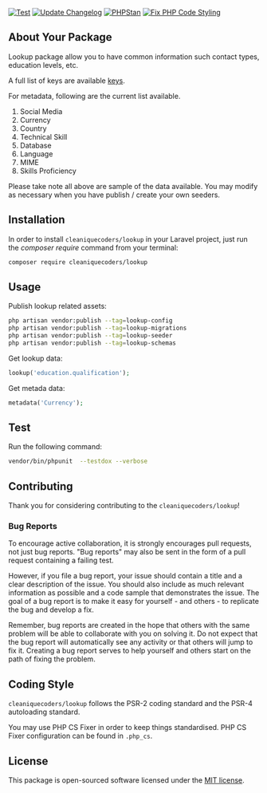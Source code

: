 [![Test](https://github.com/cleaniquecoders/lookup/actions/workflows/run-tests.yml/badge.svg)](https://github.com/cleaniquecoders/lookup/actions/workflows/run-tests.yml) [![Update Changelog](https://github.com/cleaniquecoders/lookup/actions/workflows/update-changelog.yml/badge.svg)](https://github.com/cleaniquecoders/lookup/actions/workflows/update-changelog.yml) [![PHPStan](https://github.com/cleaniquecoders/lookup/actions/workflows/phpstan.yml/badge.svg)](https://github.com/cleaniquecoders/lookup/actions/workflows/phpstan.yml) [![Fix PHP Code Styling](https://github.com/cleaniquecoders/lookup/actions/workflows/fix-php-code-style-issues.yml.yml/badge.svg)](https://github.com/cleaniquecoders/lookup/actions/workflows/fix-php-code-style-issues.yml.yml)

## About Your Package

Lookup package allow you to have common information such contact types, education levels, etc.

A full list of keys are available [keys](keys).

For metadata, following are the current list available.

1. Social Media
2. Currency
3. Country
4. Technical Skill
5. Database
6. Language
7. MIME
8. Skills Proficiency

Please take note all above are sample of the data available. You may modify as necessary when you have publish / create your own seeders.

## Installation

In order to install `cleaniquecoders/lookup` in your Laravel project, just run the _composer require_ command from your terminal:

```bash
composer require cleaniquecoders/lookup
```

## Usage

Publish lookup related assets:

```bash
php artisan vendor:publish --tag=lookup-config
php artisan vendor:publish --tag=lookup-migrations
php artisan vendor:publish --tag=lookup-seeder
php artisan vendor:publish --tag=lookup-schemas
```

Get lookup data:

```php
lookup('education.qualification');
```

Get metada data:

```php
metadata('Currency');
```

## Test

Run the following command:

```bash
vendor/bin/phpunit  --testdox --verbose
```

## Contributing

Thank you for considering contributing to the `cleaniquecoders/lookup`!

### Bug Reports

To encourage active collaboration, it is strongly encourages pull requests, not just bug reports. "Bug reports" may also be sent in the form of a pull request containing a failing test.

However, if you file a bug report, your issue should contain a title and a clear description of the issue. You should also include as much relevant information as possible and a code sample that demonstrates the issue. The goal of a bug report is to make it easy for yourself - and others - to replicate the bug and develop a fix.

Remember, bug reports are created in the hope that others with the same problem will be able to collaborate with you on solving it. Do not expect that the bug report will automatically see any activity or that others will jump to fix it. Creating a bug report serves to help yourself and others start on the path of fixing the problem.

## Coding Style

`cleaniquecoders/lookup` follows the PSR-2 coding standard and the PSR-4 autoloading standard.

You may use PHP CS Fixer in order to keep things standardised. PHP CS Fixer configuration can be found in `.php_cs`.

## License

This package is open-sourced software licensed under the [MIT license](http://opensource.org/licenses/MIT).
